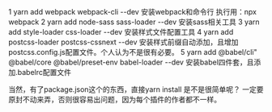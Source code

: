 1 yarn add webpack webpack-cli --dev  安装webpack和命令行  执行用：npx webpack
2 yarn add node-sass sass-loader --dev  安装sass相关工具
3 yarn add style-loader css-loader --dev 安装样式文件配置工具
4 yarn add postcss-loader postcss-cssnext --dev 安装样式前缀自动添加，且增加postcss.config.js配置文件。个人认为不是很有必要。
5 yarn add @babel/cli" @babel/core @babel/preset-env babel-loader --dev 安装babel四件套，且添加.babelrc配置文件

当然，有了package.json这个的东西，直接yarn install
是不是很简单呢？ 一定要原封不动来弄，否则很容易出问题，因为每个插件的作者都不一样。





